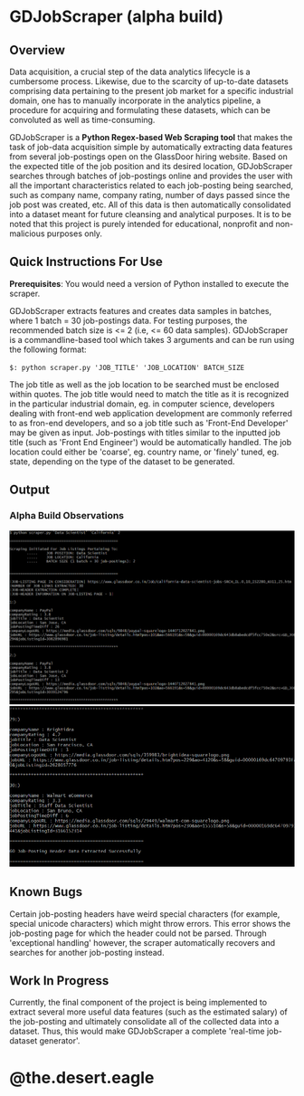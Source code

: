 # GDJobScraper (alpha build)

## Overview

Data acquisition, a crucial step of the data analytics lifecycle is a cumbersome process. Likewise, due to the scarcity of up-to-date datasets comprising data pertaining to the present job market for a specific industrial domain, one has to manually incorporate in the analytics pipeline, a procedure for acquiring and formulating these datasets, which can be convoluted as well as time-consuming.

GDJobScraper is a **Python Regex-based Web Scraping tool** that makes the task of job-data acquisition simple by automatically extracting data features from several job-postings open on the GlassDoor hiring website. Based on the expected title of the job position and its desired location, GDJobScraper searches through batches of job-postings online and provides the user with all the important characteristics related to each job-posting being searched, such as company name, company rating, number of days passed since the job post was created, etc. All of this data is then automatically consolidated into a dataset meant for future cleansing and analytical purposes. It is to be noted that this project is purely intended for educational, nonprofit and non-malicious purposes only.     

## Quick Instructions For Use

**Prerequisites**: You would need a version of Python installed to execute the scraper. 

GDJobScraper extracts features and creates data samples in batches, where 1 batch = 30 job-postings data. For testing purposes, the recommended batch size is <= 2 (i.e, <= 60 data samples). GDJobScraper is a commandline-based tool which takes 3 arguments and can be run using the following format:

`$: python scraper.py 'JOB_TITLE' 'JOB_LOCATION' BATCH_SIZE`

The job title as well as the job location to be searched must be enclosed within quotes. The job title would need to match the title as it is recognized in the particular industrial domain, eg. in computer science, developers dealing with front-end web application development are commonly referred to as fron-end developers, and so a job title such as 'Front-End Developer' may be given as input. Job-postings with titles similar to the inputted job title (such as 'Front End Engineer') would be automatically handled. The job location could either be 'coarse', eg. country name, or 'finely' tuned, eg. state, depending on the type of the dataset to be generated.   

## Output

### Alpha Build Observations

![Scraper Example - Initial Output](/images/initial_op.PNG)
![Scraper Example - Final Output](/images/final_op.PNG)

## Known Bugs

Certain job-posting headers have weird special characters (for example, special unicode characters) which might throw errors. This error shows the job-posting page for which the header could not be parsed. Through 'exceptional handling' however, the scraper automatically recovers and searches for another job-posting instead.  

## Work In Progress 

Currently, the final component of the project is being implemented to extract several more useful data features (such as the estimated salary) of the job-posting and ultimately consolidate all of the collected data into a dataset. Thus, this would make GDJobScraper a complete 'real-time job-dataset generator'. 

# @the.desert.eagle
